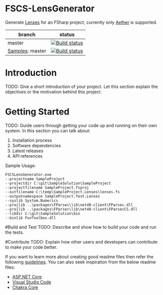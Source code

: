 # FSCS-LensGenerator #

Generate [Lenses][steckermeier2015lenses] for an FSharp project, currently only [Aether][AetherGithub] is supported.

| branch | status |
| -------- | ------ |
| master | [![Build status](https://ci.appveyor.com/api/projects/status/qe15qgdby7ctp6mi/branch/master?svg=true)](https://ci.appveyor.com/project/embix/fscs-lensgenerator/branch/master) |
| [Samples][samplerepo]: master | [![Build status](https://ci.appveyor.com/api/projects/status/woaqf96rgy152co9/branch/master?svg=true)](https://ci.appveyor.com/project/embix/fscs-lensgeneratorsample/branch/master) |

# Introduction

TODO: Give a short introduction of your project. Let this section explain the objectives or the motivation behind this project. 

# Getting Started
TODO: Guide users through getting your code up and running on their own system. In this section you can talk about:
1.	Installation process
2.	Software dependencies
3.	Latest releases
4.	API references

Sample Usage:

    FSCSLensGenerator.exe
    --projectname SampleProject
    --projectdir C:\git\SampleSolution\SampleProject
    --projectfilename SampleProject.fsproj
    --outfilename C:\temp\SampleProject.Lenses\lenses.fs
    --outputnamespace SampleProject.Test.Lenses
    --syslib System.Numerics
    --projlib ..\packages\FParsec\lib\net40-client\FParsec.dll
    --projlib ..\packages\FParsec\lib\net40-client\FParsecCS.dll
    --libdir C:\git\SampleSolution\bin
    --binlib FunToolbox.dll

#Build and Test
TODO: Describe and show how to build your code and run the tests. 

#Contribute
TODO: Explain how other users and developers can contribute to make your code better. 

If you want to learn more about creating good readme files then refer the following [guidelines](https://www.visualstudio.com/en-us/docs/git/create-a-readme). You can also seek inspiration from the below readme files:
- [ASP.NET Core](https://github.com/aspnet/Home)
- [Visual Studio Code](https://github.com/Microsoft/vscode)
- [Chakra Core](https://github.com/Microsoft/ChakraCore)

 [AetherGithub]: https://github.com/xyncro/aether
 [steckermeier2015lenses]: http://www21.in.tum.de/teaching/fp/SS15/papers/17.pdf
 [samplerepo]: https://github.com/questnet/FSCS-LensgeneratorSample
